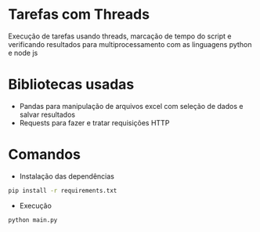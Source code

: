 # Tarefas com Threads
Execução de tarefas usando threads, marcação de tempo do script e verificando resultados para multiprocessamento com as linguagens python e node js

# Bibliotecas usadas
- Pandas para manipulação de arquivos excel com seleção de dados e salvar resultados
- Requests para fazer e tratar requisições HTTP

# Comandos

- Instalação das dependências
```bash
pip install -r requirements.txt
```

- Execução
```bash
python main.py
```